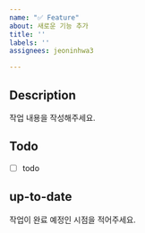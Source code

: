 ```yaml
---
name: "✅ Feature"
about: 새로운 기능 추가
title: ''
labels: ''
assignees: jeoninhwa3

---
```


## Description
작업 내용을 작성해주세요.

## Todo
- [ ] todo

## up-to-date
작업이 완료 예정인 시점을 적어주세요.
